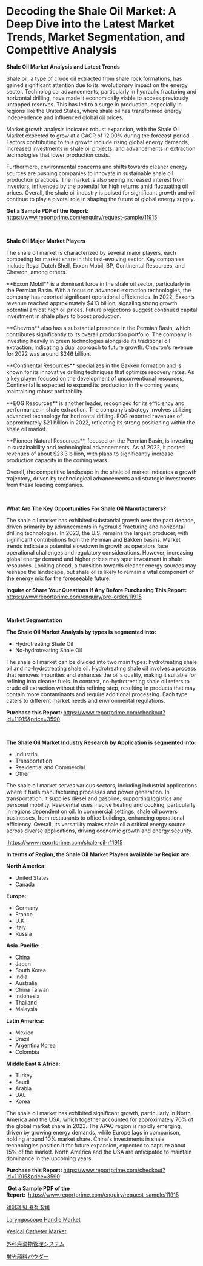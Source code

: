 <p><h1>Decoding the Shale Oil Market: A Deep Dive into the Latest Market Trends, Market Segmentation, and Competitive Analysis</h1></p><p><strong>Shale Oil Market Analysis and Latest Trends</strong></p>
<p><p>Shale oil, a type of crude oil extracted from shale rock formations, has gained significant attention due to its revolutionary impact on the energy sector. Technological advancements, particularly in hydraulic fracturing and horizontal drilling, have made it economically viable to access previously untapped reserves. This has led to a surge in production, especially in regions like the United States, where shale oil has transformed energy independence and influenced global oil prices.</p><p>Market growth analysis indicates robust expansion, with the Shale Oil Market expected to grow at a CAGR of 12.00% during the forecast period. Factors contributing to this growth include rising global energy demands, increased investments in shale oil projects, and advancements in extraction technologies that lower production costs. </p><p>Furthermore, environmental concerns and shifts towards cleaner energy sources are pushing companies to innovate in sustainable shale oil production practices. The market is also seeing increased interest from investors, influenced by the potential for high returns amid fluctuating oil prices. Overall, the shale oil industry is poised for significant growth and will continue to play a pivotal role in shaping the future of global energy supply.</p></p>
<p><strong>Get a Sample PDF of the Report:&nbsp;</strong> <a href="https://www.reportprime.com/enquiry/request-sample/11915">https://www.reportprime.com/enquiry/request-sample/11915</a></p>
<p>&nbsp;</p>
<p><strong>Shale Oil Major Market Players</strong></p>
<p><p>The shale oil market is characterized by several major players, each competing for market share in this fast-evolving sector. Key companies include Royal Dutch Shell, Exxon Mobil, BP, Continental Resources, and Chevron, among others.</p><p>**Exxon Mobil** is a dominant force in the shale oil sector, particularly in the Permian Basin. With a focus on advanced extraction technologies, the company has reported significant operational efficiencies. In 2022, Exxon’s revenue reached approximately $413 billion, signaling strong growth potential amidst high oil prices. Future projections suggest continued capital investment in shale plays to boost production.</p><p>**Chevron** also has a substantial presence in the Permian Basin, which contributes significantly to its overall production portfolio. The company is investing heavily in green technologies alongside its traditional oil extraction, indicating a dual approach to future growth. Chevron's revenue for 2022 was around $246 billion.</p><p>**Continental Resources** specializes in the Bakken formation and is known for its innovative drilling techniques that optimize recovery rates. As a key player focused on the development of unconventional resources, Continental is expected to expand its production in the coming years, maintaining robust profitability.</p><p>**EOG Resources** is another leader, recognized for its efficiency and performance in shale extraction. The company’s strategy involves utilizing advanced technology for horizontal drilling. EOG reported revenues of approximately $21 billion in 2022, reflecting its strong positioning within the shale oil market.</p><p>**Pioneer Natural Resources**, focused on the Permian Basin, is investing in sustainability and technological advancements. As of 2022, it posted revenues of about $23.3 billion, with plans to significantly increase production capacity in the coming years.</p><p>Overall, the competitive landscape in the shale oil market indicates a growth trajectory, driven by technological advancements and strategic investments from these leading companies.</p></p>
<p>&nbsp;</p>
<p><strong>What Are The Key Opportunities For Shale Oil Manufacturers?</strong></p>
<p><p>The shale oil market has exhibited substantial growth over the past decade, driven primarily by advancements in hydraulic fracturing and horizontal drilling technologies. In 2023, the U.S. remains the largest producer, with significant contributions from the Permian and Bakken basins. Market trends indicate a potential slowdown in growth as operators face operational challenges and regulatory considerations. However, increasing global energy demand and higher prices may spur investment in shale resources. Looking ahead, a transition towards cleaner energy sources may reshape the landscape, but shale oil is likely to remain a vital component of the energy mix for the foreseeable future.</p></p>
<p><strong>Inquire or Share Your Questions If Any Before Purchasing This Report:</strong> <a href="https://www.reportprime.com/enquiry/pre-order/11915">https://www.reportprime.com/enquiry/pre-order/11915</a></p>
<p>&nbsp;</p>
<p><strong>Market Segmentation</strong></p>
<p><strong>The Shale Oil Market Analysis by types is segmented into:</strong></p>
<p><ul><li>Hydrotreating Shale Oil</li><li>No-hydrotreating Shale Oil</li></ul></p>
<p><p>The shale oil market can be divided into two main types: hydrotreating shale oil and no-hydrotreating shale oil. Hydrotreating shale oil involves a process that removes impurities and enhances the oil's quality, making it suitable for refining into cleaner fuels. In contrast, no-hydrotreating shale oil refers to crude oil extraction without this refining step, resulting in products that may contain more contaminants and require additional processing. Each type caters to different market needs and environmental regulations.</p></p>
<p><strong>Purchase this Report:&nbsp;</strong><a href="https://www.reportprime.com/checkout?id=11915&price=3590">https://www.reportprime.com/checkout?id=11915&price=3590</a></p>
<p>&nbsp;</p>
<p><strong>The Shale Oil Market Industry Research by Application is segmented into:</strong></p>
<p><ul><li>Industrial</li><li>Transportation</li><li>Residential and Commercial</li><li>Other</li></ul></p>
<p><p>The shale oil market serves various sectors, including industrial applications where it fuels manufacturing processes and power generation. In transportation, it supplies diesel and gasoline, supporting logistics and personal mobility. Residential uses involve heating and cooking, particularly in regions dependent on oil. In commercial settings, shale oil powers businesses, from restaurants to office buildings, enhancing operational efficiency. Overall, its versatility makes shale oil a critical energy source across diverse applications, driving economic growth and energy security.</p></p>
<p><a href="https://www.reportprime.com/shale-oil-r11915">&nbsp;https://www.reportprime.com/shale-oil-r11915</a></p>
<p><strong>In terms of Region, the Shale Oil Market Players available by Region are:</strong></p>
<p>
    <p> <strong> North America: </strong>
        <ul>
            <li>United States</li>
            <li>Canada</li>
        </ul>
        </p> 
    <p> <strong> Europe: </strong>
        <ul>
            <li>Germany</li>
            <li>France</li>
            <li>U.K.</li>
            <li>Italy</li>
            <li>Russia</li>
        </ul>
        </p> 
    <p> <strong> Asia-Pacific: </strong>
        <ul>
            <li>China</li>
            <li>Japan</li>
            <li>South Korea</li>
            <li>India</li>
            <li>Australia</li>
            <li>China Taiwan</li>
            <li>Indonesia</li>
            <li>Thailand</li>
            <li>Malaysia</li>
        </ul>
        </p> 
    <p> <strong> Latin America: </strong>
        <ul>
            <li>Mexico</li>
            <li>Brazil</li>
            <li>Argentina Korea</li>
            <li>Colombia</li>
        </ul>
        </p> 
    <p> <strong> Middle East & Africa: </strong>
        <ul>
            <li>Turkey</li>
            <li>Saudi</li>
            <li>Arabia</li>
            <li>UAE</li>
            <li>Korea</li>
        </ul>
    </p>
    </p>
<p><p>The shale oil market has exhibited significant growth, particularly in North America and the USA, which together accounted for approximately 70% of the global market share in 2023. The APAC region is rapidly emerging, driven by growing energy demands, while Europe lags in comparison, holding around 10% market share. China's investments in shale technologies position it for future expansion, expected to capture about 15% of the market. North America and the USA are anticipated to maintain dominance in the upcoming years.</p></p>
<p><strong>Purchase this Report: </strong><a href="https://www.reportprime.com/checkout?id=11915&price=3590">https://www.reportprime.com/checkout?id=11915&price=3590</a></p>
<p>&nbsp;<strong>Get a Sample PDF of the Report:&nbsp;&nbsp;</strong><a href="https://www.reportprime.com/enquiry/request-sample/11915">https://www.reportprime.com/enquiry/request-sample/11915</a></p>
<p><strong></strong></p>
<p><p><a href="https://medium.com/@darrelchjxmz/%EB%A0%88%EC%9D%B4%EC%A0%80-%EB%B9%94-%EC%9A%A9%EC%A0%91-%EC%9E%A5%EB%B9%84-%EC%8B%9C%EC%9E%A5-%EA%B8%80%EB%A1%9C%EB%B2%8C-%EB%B0%8F-%EC%A7%80%EC%97%AD-%EB%B6%84%EC%84%9D-%EC%A7%80%EC%97%AD-%EA%B5%AD%EA%B0%80-%EC%88%98%EC%A4%80-%EB%B6%84%EC%84%9D-%EB%B0%8F-%EA%B2%BD%EC%9F%81-%ED%99%98%EA%B2%BD%EC%97%90-%EC%A4%91%EC%A0%90-b2c507571d25">레이저 빔 용접 장비</a></p><p><a href="https://medium.com/@jacob.gibson4568/future-ready-strategic-insights-into-the-global-laryngoscope-handle-market-2024-2031-cce9c0c54cd5">Laryngoscope Handle Market</a></p><p><a href="https://medium.com/@kareeout89567/global-perspectives-on-vesical-catheter-market-trends-challenges-and-forecast-2024-2031-f9528273197e">Vesical Catheter Market</a></p><p><a href="https://medium.com/@roseperez232/%E3%82%B0%E3%83%AD%E3%83%BC%E3%83%90%E3%83%AB%E6%89%8B%E8%A1%93%E5%BB%83%E6%A3%84%E7%89%A9%E7%AE%A1%E7%90%86%E3%82%B7%E3%82%B9%E3%83%86%E3%83%A0%E5%B8%82%E5%A0%B4%E3%81%AE%E5%8C%85%E6%8B%AC%E7%9A%84%E3%81%AA%E5%88%86%E6%9E%90-%E6%88%90%E9%95%B7%E3%83%88%E3%83%AC%E3%83%B3%E3%83%89%E3%81%8A%E3%82%88%E3%81%B3%E5%B8%82%E5%A0%B4%E4%BA%88%E6%B8%AC-2024%E5%B9%B4-2031%E5%B9%B4-30110ea933fb">外科廃棄物管理システム</a></p><p><a href="https://medium.com/@roseperez232/2024%E5%B9%B4%E3%81%8B%E3%82%892031%E5%B9%B4%E3%81%BE%E3%81%A7%E3%81%AE%E3%82%B0%E3%83%AD%E3%83%BC%E3%83%90%E3%83%AB%E3%83%95%E3%83%AB%E3%82%AA%E3%83%AC%E3%82%BB%E3%83%B3%E3%83%88%E9%A1%94%E6%96%99%E3%83%91%E3%82%A6%E3%83%80%E3%83%BC%E3%83%9E%E3%83%BC%E3%82%B1%E3%83%83%E3%83%88%E3%81%AE%E6%A9%9F%E4%BC%9A%E3%81%A8%E4%BA%88%E6%B8%AC-79a14a1f9394">蛍光顔料パウダー</a></p></p>